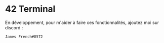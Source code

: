 # 42 Terminal
En développement, pour m'aider à faire ces fonctionnalités, ajoutez moi sur discord :
```
James French#8572
```
